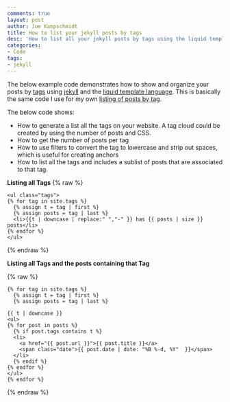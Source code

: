 ```yaml
---
comments: true
layout: post
author: Joe Kampschmidt
title: How to list your jekyll posts by tags
desc: 'How to list all your jekyll posts by tags using the liquid templating syntax and markdown'
categories:
- Code
tags:
- jekyll
---
```


The below example code demonstrates how to show and organize your posts by [tags](http://jekyllrb.com/docs/frontmatter/) using [jekyll](http://jekyllrb.com/) and the [liquid template language](http://docs.shopify.com/themes/liquid-documentation/basics). This is basically the same code I use for my own [listing of posts by tag](/tag/).

The below code shows:

- How to generate a list all the tags on your website. A tag cloud could be created by using the number of posts and CSS.
- How to get the number of posts per tag
- How to use filters to convert the tag to lowercase and strip out spaces, which is useful for creating anchors
- How to list all the tags and includes a sublist of posts that are associated to that tag.

**Listing all Tags**
{% raw %}
```
<ul class="tags">
{% for tag in site.tags %}
  {% assign t = tag | first %}
  {% assign posts = tag | last %}
  <li>{{t | downcase | replace:" ","-" }} has {{ posts | size }} posts</li>
{% endfor %}
</ul>
```
{% endraw %}


**Listing all Tags and the posts containing that Tag**

{% raw %}
```
{% for tag in site.tags %}
  {% assign t = tag | first %}
  {% assign posts = tag | last %}

{{ t | downcase }}
<ul>
{% for post in posts %}
  {% if post.tags contains t %}
  <li>
    <a href="{{ post.url }}">{{ post.title }}</a>
    <span class="date">{{ post.date | date: "%B %-d, %Y"  }}</span>
  </li>
  {% endif %}
{% endfor %}
</ul>
{% endfor %}
```
{% endraw %}
